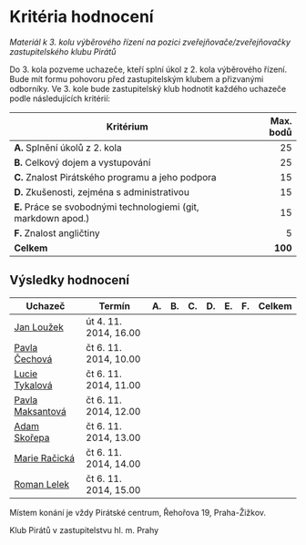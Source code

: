 Kritéria hodnocení
============================

*Materiál k 3. kolu výběrového řízení na pozici zveřejňovače/zveřejňovačky zastupitelského klubu Pirátů*

Do 3. kola pozveme uchazeče, kteří splní úkol z 2. kola výběrového řízení. Bude mít formu pohovoru před zastupitelským klubem a přizvanými odborníky. Ve 3. kole bude zastupitelský klub hodnotit každého uchazeče podle následujících kritérií: 

| Kritérium | Max. bodů |
| --------  | --------: |
| **A.** Splnění úkolů z 2. kola  |   25 |
| **B.** Celkový dojem a vystupování |   25 |
| **C.** Znalost Pirátského programu a jeho podpora  | 15 |
| **D.** Zkušenosti, zejména s administrativou |  15 |
| **E.** Práce se svobodnými technologiemi (git, markdown apod.)  |  15 |
| **F.** Znalost angličtiny   | 5|
| **Celkem**  |  **100**|

Výsledky hodnocení
------------------

| Uchazeč                                   | Termín                | A.   | B.   | C.   | D.   | E.   | F.   | Celkem |
| ----------------------------------------  | --------------------- | ---: | ---: | ---: | ---: | ---: | ---: | -----: |
| [Jan Loužek](jan-louzek.md)               | út 4. 11. 2014, 16.00 |      |      |      |      |      |      |        |
| [Pavla Čechová](pavla-cechova.md)         | čt 6. 11. 2014, 10.00 |      |      |      |      |      |      |        |
| [Lucie Tykalová](lucie-tykalova.md)       | čt 6. 11. 2014, 11.00 |      |      |      |      |      |      |        |
| [Pavla Maksantová](pavla-maksantova.md)   | čt 6. 11. 2014, 12.00 |      |      |      |      |      |      |        |
| [Adam Skořepa](adam-skorepa.md)           | čt 6. 11. 2014, 13.00 |      |      |      |      |      |      |        |
| [Marie Račická](marie-racicka.md)         | čt 6. 11. 2014, 14.00 |      |      |      |      |      |      |        |
| [Roman Lelek](roman-lelek.md)             | čt 6. 11. 2014, 15.00 |      |      |      |      |      |      |        |

Místem konání je vždy Pirátské centrum, Řehořova 19, Praha-Žižkov.

Klub Pirátů v zastupitelstvu hl. m. Prahy
